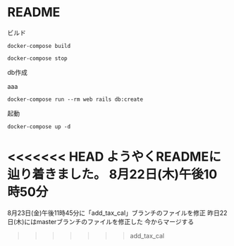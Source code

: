 # README

ビルド
```
docker-compose build
```
```
docker-compose stop
```

db作成

aaa
```
docker-compose run --rm web rails db:create
```

起動
```
docker-compose up -d
```
<<<<<<< HEAD
ようやくREADMEに辿り着きました。
8月22日(木)午後10時50分
=======

8月23日(金)午後11時45分に「add_tax_cal」ブランチのファイルを修正
昨日22日(木)にはmasterブランチのファイルを修正した
今からマージする
>>>>>>> add_tax_cal
